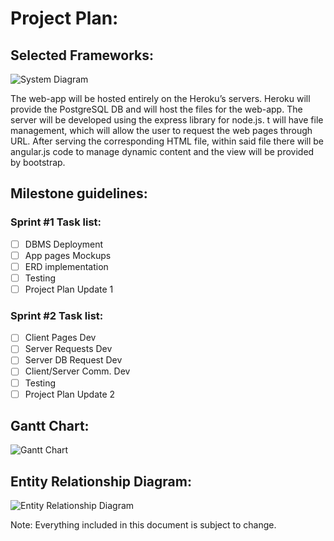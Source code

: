 # Project Plan:
## Selected Frameworks:

![System Diagram](../master/Documents/System_Diagram.png?raw=true)

The web-app will be hosted entirely on the Heroku’s servers. Heroku will provide the PostgreSQL DB and will host the files for the web-app. The server will be developed using the express library for node.js. t will have file management, which will allow the user to request the web pages through URL. After serving the corresponding HTML file, within said file there will be angular.js code to manage dynamic content and the view will be provided by bootstrap.

## Milestone guidelines:
### Sprint #1 Task list:

 - [ ] DBMS Deployment
 - [ ] App pages Mockups
 - [ ] ERD implementation
 - [ ] Testing
 - [ ] Project Plan Update 1 

### Sprint #2 Task list:

 - [ ] Client Pages Dev
 - [ ] Server Requests Dev
 - [ ] Server DB Request Dev
 - [ ] Client/Server Comm. Dev
 - [ ] Testing
 - [ ] Project Plan Update 2

## Gantt Chart:

![Gantt Chart](../master/Documents/Gantt_Chart.png?raw=true)

## Entity Relationship Diagram:

![Entity Relationship Diagram](../master/Documents/ERD.png?raw=true)

Note: Everything included in this document is subject to change.
